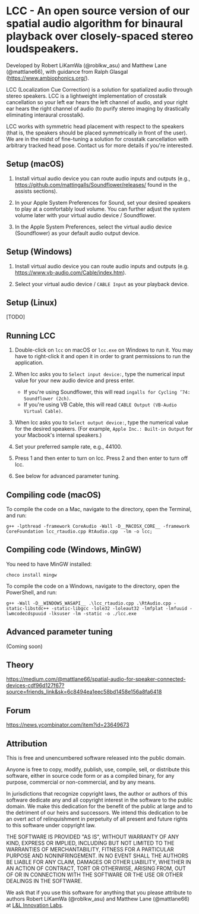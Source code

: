 # LCC - An open source version of our spatial audio algorithm for binaural playback over closely-spaced stereo loudspeakers.
Developed by Robert LiKamWa (@roblkw_asu) and Matthew Lane (@mattlane66), with guidance from Ralph Glasgal (https://www.ambiophonics.org/). 

LCC (Localization Cue Correction) is a solution for spatialized audio through stereo speakers.
LCC is a lightweight implementation of crosstalk cancellation so your left ear hears the left channel of audio, and your right ear hears the right channel of audio (to purify stereo imaging by drastically eliminating interaural crosstalk).

LCC works with symmetric head placement with respect to the speakers (that is, the speakers should be placed symmetrically in front of the user). We are in the midst of fine-tuning a solution for crosstalk cancellation with arbitrary tracked head pose. Contact us for more details if you're interested.


## Setup (macOS)

1. Install virtual audio device you can route audio inputs and outputs (e.g., https://github.com/mattingalls/Soundflower/releases/ found in the assists sections).

2. In your Apple System Preferences for Sound, set your desired speakers to play at a comfortably loud volume. You can further adjust the system volume later with your virtual audio device / Soundflower.

3. In the Apple System Preferences, select the virtual audio device (Soundflower) as your default audio output device. 

## Setup (Windows)

1. Install virtual audio device you can route audio inputs and outputs (e.g. https://www.vb-audio.com/Cable/index.htm).

2. Select your virtual audio device / `CABLE Input` as your playback device.

## Setup (Linux)
[TODO]

## Running LCC

1. Double-click on `lcc` on macOS or `lcc.exe` on Windows to run it. You may have to right-click it and open it in order to grant permissions to run the application.

2. When lcc asks you to `Select input device:`, type the numerical input value for your new audio device and press enter.
    * If you're using Soundflower, this will read `ingalls for Cycling ’74: Soundflower (2ch)`.
    * If you're using VB Cable, this will read `CABLE Output (VB-Audio Virtual Cable)`.

3. When lcc asks you to `Select output device:`, type the numerical value for the desired speakers. (For example, `Apple Inc.: Built-in Output` for your Macbook's internal speakers.)

4. Set your preferred sample rate, e.g., 44100.

5. Press 1 and then enter to turn on lcc. Press 2 and then enter to turn off lcc.

6. See below for advanced parameter tuning.

## Compiling code (macOS)
To compile the code on a Mac, navigate to the directory, open the Terminal, and run:
```
g++ -lpthread -framework CoreAudio -Wall -D__MACOSX_CORE__ -framework CoreFoundation lcc_rtaudio.cpp RtAudio.cpp  -lm -o lcc;
```

## Compiling code (Windows, MinGW)
You need to have MinGW installed:
```
choco install mingw
```
To compile the code on a Windows, navigate to the directory, open the PowerShell, and run:
```
g++ -Wall -D__WINDOWS_WASAPI__ .\lcc_rtaudio.cpp .\RtAudio.cpp -static-libstdc++ -static-libgcc -lole32 -loleaut32 -lmfplat -lmfuuid -lwmcodecdspuuid -lksuser -lm -static -o ./lcc.exe
```

## Advanced parameter tuning
(Coming soon)

## Theory
https://medium.com/@mattlane66/spatial-audio-for-speaker-connected-devices-cdf96d127f67?source=friends_link&sk=6c8494ea1eec58bd1458e156a8fa6418 

## Forum
https://news.ycombinator.com/item?id=23649673

## Attribution
This is free and unencumbered software released into the public domain.

Anyone is free to copy, modify, publish, use, compile, sell, or
distribute this software, either in source code form or as a compiled
binary, for any purpose, commercial or non-commercial, and by any
means.

In jurisdictions that recognize copyright laws, the author or authors
of this software dedicate any and all copyright interest in the
software to the public domain. We make this dedication for the benefit
of the public at large and to the detriment of our heirs and
successors. We intend this dedication to be an overt act of
relinquishment in perpetuity of all present and future rights to this
software under copyright law.

THE SOFTWARE IS PROVIDED "AS IS", WITHOUT WARRANTY OF ANY KIND,
EXPRESS OR IMPLIED, INCLUDING BUT NOT LIMITED TO THE WARRANTIES OF
MERCHANTABILITY, FITNESS FOR A PARTICULAR PURPOSE AND NONINFRINGEMENT.
IN NO EVENT SHALL THE AUTHORS BE LIABLE FOR ANY CLAIM, DAMAGES OR
OTHER LIABILITY, WHETHER IN AN ACTION OF CONTRACT, TORT OR OTHERWISE,
ARISING FROM, OUT OF OR IN CONNECTION WITH THE SOFTWARE OR THE USE OR
OTHER DEALINGS IN THE SOFTWARE.

We ask that if you use this software for anything that you please attribute to authors Robert LiKamWa (@roblkw_asu) and Matthew Lane (@mattlane66) at [L&L Innovation Labs](https://l2il.com). 
